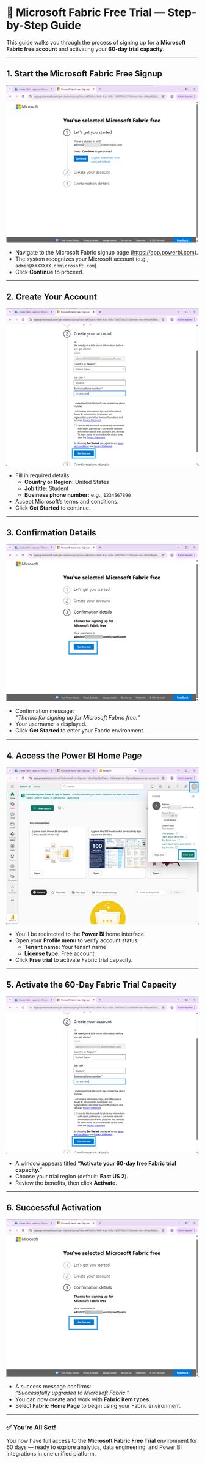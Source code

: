 # 🧩 Microsoft Fabric Free Trial — Step-by-Step Guide

This guide walks you through the process of signing up for a **Microsoft Fabric free account** and activating your **60-day trial capacity**.

---

## 1. Start the Microsoft Fabric Free Signup

![Step 1 - Get Started](https://github.com/dmitriysolovev/fabric-trainings/blob/main/start-trial-1.png)

- Navigate to the Microsoft Fabric signup page (https://app.powerbi.com).  
- The system recognizes your Microsoft account (e.g., `admin@XXXXXXX.onmicrosoft.com`).  
- Click **Continue** to proceed.

---

## 2. Create Your Account

![Step 2 - Create Your Account](https://github.com/dmitriysolovev/fabric-trainings/blob/main/start-trial-2.png)

- Fill in required details:
  - **Country or Region:** United States  
  - **Job title:** Student  
  - **Business phone number:** e.g., `1234567890`
- Accept Microsoft’s terms and conditions.  
- Click **Get Started** to continue.

---

## 3. Confirmation Details

![Step 3 - Confirmation](https://github.com/dmitriysolovev/fabric-trainings/blob/main/start-trial-3.png)

- Confirmation message:  
  *“Thanks for signing up for Microsoft Fabric free.”*  
- Your username is displayed.  
- Click **Get Started** to enter your Fabric environment.

---

## 4. Access the Power BI Home Page

![Power BI Home Page](https://github.com/dmitriysolovev/fabric-trainings/blob/main/start-fabric-trial-1.png)

- You’ll be redirected to the **Power BI** home interface.  
- Open your **Profile menu** to verify account status:
  - **Tenant name:** Your tenant name  
  - **License type:** Free account  
- Click **Free trial** to activate Fabric trial capacity.

---

## 5. Activate the 60-Day Fabric Trial Capacity

![Activate Trial](https://github.com/dmitriysolovev/fabric-trainings/blob/main/start-trial-2.png)

- A window appears titled **“Activate your 60-day free Fabric trial capacity.”**  
- Choose your trial region (default: **East US 2**).  
- Review the benefits, then click **Activate**.

---

## 6. Successful Activation

![Activation Success](https://github.com/dmitriysolovev/fabric-trainings/blob/main/start-trial-3.png)

- A success message confirms:  
  *“Successfully upgraded to Microsoft Fabric.”*  
- You can now create and work with **Fabric item types**.  
- Select **Fabric Home Page** to begin using your Fabric environment.

---

### ✅ You’re All Set!
You now have full access to the **Microsoft Fabric Free Trial** environment for 60 days — ready to explore analytics, data engineering, and Power BI integrations in one unified platform.
